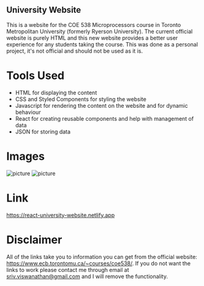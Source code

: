 ## University Website

This is a website for the COE 538 Microprocessors course in Toronto Metropolitan University (formerly Ryerson University). The current official website is purely HTML and this new website provides a better user experience for any students taking the course. This was done as a personal project, it's not official and should not be used as it is.

# Tools Used

- HTML for displaying the content
- CSS and Styled Components for styling the website
- Javascript for rendering the content on the website and for dynamic behaviour
- React for creating reusable components and help with management of data
- JSON for storing data

# Images

![picture](/1.PNG)
![picture](/2.PNG)

# Link

https://react-university-website.netlify.app

# Disclaimer

All of the links take you to information you can get from the official website: https://www.ecb.torontomu.ca/~courses/coe538/. If you do not want the links to work please contact me through email at sriv.viswanathan@gmail.com and I will remove the functionality.
